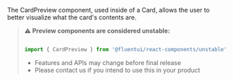 The CardPreview component, used inside of a Card, allows the user to better visualize what the card's contents are.

<!-- Don't allow prettier to collapse code block into single line -->
<!-- prettier-ignore -->
> **⚠️ Preview components are considered unstable:**
>
> ```jsx
>
> import { CardPreview } from '@fluentui/react-components/unstable';
>
> ```
>
> - Features and APIs may change before final release
> - Please contact us if you intend to use this in your product
